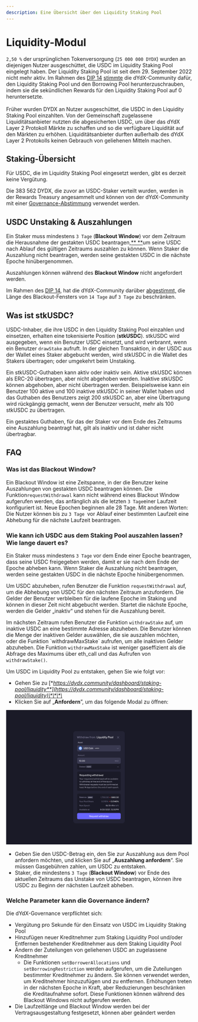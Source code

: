 ```yaml
---
description: Eine Übersicht über den Liquidity Staking Pool
---
```


# Liquidity-Modul

`2,50 %` der ursprünglichen Tokenversorgung (`25 000 000 DYDX`) wurden an diejenigen Nutzer ausgeschüttet, die USDC im Liquidity Staking Pool eingelegt haben. Der Liquidity Staking Pool ist seit dem 29. September 2022 nicht mehr aktiv. Im Rahmen des [DIP 14](https://github.com/dydxfoundation/dip/blob/master/content/dips/DIP-14.md) [stimmte](https://dydx.community/dashboard/proposal/7) die dYdX-Community dafür, den Liquidity Staking Pool und den Borrowing Pool herunterzuschrauben, indem sie die sekündlichen Rewards für den Liquidity Staking Pool auf 0 heruntersetzte.\
\
Früher wurden DYDX an Nutzer ausgeschüttet, die USDC in den Liquidity Staking Pool einzahlten. Von der Gemeinschaft zugelassene Liquiditätsanbieter nutzten die abgesicherten USDC, um über das dYdX Layer 2 Protokoll Märkte zu schaffen und so die verfügbare Liquidität auf den Märkten zu erhöhen. Liquiditätsanbieter durften außerhalb des dYdX Layer 2 Protokolls keinen Gebrauch von geliehenen Mitteln machen.

## **Staking**-Übersicht

Für USDC, die im Liquidity Staking Pool eingesetzt werden, gibt es derzeit keine Vergütung.

Die 383 562 DYDX, die zuvor an USDC-Staker verteilt wurden, werden in der Rewards Treasury angesammelt und können von der dYdX-Community mit einer [Governance-Abstimmung](https://docs.dydx.community/dydx-governance/voting-and-governance/governance-parameters) verwendet werden.

## USDC Unstaking & Auszahlungen

Ein Staker muss mindestens `3 Tage` (**Blackout Window**) vor dem Zeitraum die Herausnahme der gestakten USDC beantragen,[** **](../start-here/epochs.md)um seine USDC nach Ablauf des gültigen Zeitraums auszahlen zu können. Wenn Staker die Auszahlung nicht beantragen, werden seine gestakten USDC in die nächste Epoche hinübergenommen.

Auszahlungen können während des **Blackout Window** nicht angefordert werden.

Im Rahmen des [DIP 14](https://github.com/dydxfoundation/dip/blob/master/content/dips/DIP-14.md), hat die dYdX-Community darüber [abgestimmt,](https://dydx.community/dashboard/proposal/7) die Länge des Blackout-Fensters von `14 Tage` auf `3 Tage` zu beschränken.

## Was ist stkUSDC?

USDC-Inhaber, die ihre USDC in den Liquidity Staking Pool einzahlen und einsetzen, erhalten eine tokenisierte Position (**stkUSDC**). stkUSDC wird ausgegeben, wenn ein Benutzer USDC einsetzt, und wird verbrannt, wenn ein Benutzer `drawStake` aufruft. In der gleichen Transaktion, in der USDC aus der Wallet eines Staker abgebucht werden, wird stkUSDC in die Wallet des Stakers übertragen; oder umgekehrt beim Unstaking.

Ein stkUSDC-Guthaben kann aktiv oder inaktiv sein. Aktive stkUSDC können als ERC-20 übertragen, aber nicht abgehoben werden. Inaktive stkUSDC können abgehoben, aber nicht übertragen werden. Beispielsweise kann ein Benutzer 100 aktive und 100 inaktive stkUSDC in seiner Wallet haben und das Guthaben des Benutzers zeigt 200 stkUSDC an, aber eine Übertragung wird rückgängig gemacht, wenn der Benutzer versucht, mehr als 100 stkUSDC zu übertragen.

Ein gestaktes Guthaben, für das der Staker vor dem Ende des Zeitraums eine Auszahlung beantragt hat, gilt als inaktiv und ist daher nicht übertragbar.

## FAQ

### Was ist das Blackout Window?

Ein Blackout Window ist eine Zeitspanne, in der die Benutzer keine Auszahlungen von gestakten USDC beantragen können. Die Funktion`requestWithdrawal` kann nicht während eines Blackout Window aufgerufen werden, das anfänglich als die letzten `3 Tage`einer Laufzeit konfiguriert ist. Neue Epochen beginnen alle 28 Tage. Mit anderen Worten: Die Nutzer können bis zu `3 Tage `vor Ablauf einer bestimmten Laufzeit eine Abhebung für die nächste Laufzeit beantragen.

### Wie kann ich USDC aus dem Staking Pool auszahlen lassen? Wie lange dauert es?

Ein Staker muss mindestens `3 Tage` vor dem Ende einer Epoche beantragen, dass seine USDC freigegeben werden, damit er sie nach dem Ende der Epoche abheben kann. Wenn Staker die Auszahlung nicht beantragen, werden seine gestakten USDC in die nächste Epoche hinübergenommen.

Um USDC abzuheben, rufen Benutzer die Funktion `requestWithdrawal` auf, um die Abhebung von USDC für den nächsten Zeitraum anzufordern. Die Gelder der Benutzer verbleiben für die laufene Epoche im Staking und können in dieser Zeit nicht abgebucht werden. Startet die nächste Epoche, werden die Gelder „inaktiv“ und stehen für die Auszahlung bereit.

Im nächsten Zeitraum rufen Benutzer die Funktion `withdrawStake` auf, um inaktive USDC an eine bestimmte Adresse abzuheben. Die Benutzer können die Menge der inaktiven Gelder auswählen, die sie auszahlen möchten, oder die Funktion \`withdrawMaxStake\` aufrufen, um alle inaktiven Gelder abzuheben. Die Funktion `withdrawMaxStake` ist weniger gaseffizient als die Abfrage des Maximums über eth\_call und das Aufrufen von `withdrawStake()`.

Um USDC im Liquidity Pool zu entstaken, gehen Sie wie folgt vor:

* Gehen Sie zu [**https://dydx.community/dashboard/staking-pool/liquidity**](https://dydx.community/dashboard/staking-pool/liquidity)\*\*\*\*
* Klicken Sie auf „**Anfordern**”, um das folgende Modal zu öffnen:

![Auszahlung wird angefordert](../.gitbook/assets/1-withdraw-from-liquidity-pool.png)

* Geben Sie den USDC-Betrag ein, den Sie zur Auszahlung aus dem Pool anfordern möchten, und klicken Sie auf „**Auszahlung anfordern**“. Sie müssen Gasgebühren zahlen, um USDC zu entstaken.
* Staker, die mindestens `3 Tage` (**Blackout Window**) vor Ende des aktuellen Zeitraums das Unstake von USDC beantragen, können ihre USDC zu Beginn der nächsten Laufzeit abheben.

### Welche Parameter kann die Governance ändern?

Die dYdX-Governance verpflichtet sich:

* Vergütung pro Sekunde für den Einsatz von USDC im Liquidity Staking Pool
* Hinzufügen neuer Kreditnehmer zum Staking Liquidity Pool und/oder Entfernen bestehender Kreditnehmer aus dem Staking Liquidity Pool
* Ändern der Zuteilungen von geliehenen USDC an zugelassene Kreditnehmer
  * Die Funktionen `setBorrowerAllocations` und `setBorrowingRestriction` werden aufgerufen, um die Zuteilungen bestimmter Kreditnehmer zu ändern. Sie können verwendet werden, um Kreditnehmer hinzuzufügen und zu entfernen. Erhöhungen treten in der nächsten Epoche in Kraft, aber Reduzierungen beschränken die Kreditaufnahme sofort. Diese Funktionen können während des Blackout Windows nicht aufgerufen werden.
* Die Laufzeitlänge und Blackout Window werden bei der Vertragsausgestaltung festgesetzt, können aber geändert werden
